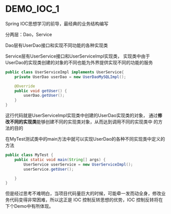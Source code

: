 # DEMO_IOC_1

Spring IOC思想学习的前导，最经典的业务结构编写

分两层：Dao，Service

Dao层有UserDao接口和实现不同功能的各种实现类

Service层有UserService接口和UserServiceImpl实现类，
实现类中由于UserDao的实现类创建的对象的不同也能为外界提供实现不同的功能的服务


```java
public class UserServiceImpl implements UserService{
    private UserDao userDao = new UserDaoMySQLImpl();

    @Override
    public void getUser() {
        userDao.getUser();
    }
}
```
这行代码就是UserServiceImpl实现类中创建的UserDao实现类的对象，
通过**修改不同的实现类**能够创建不同的实现类对象，从而达到调用不同的实现类中
的方法的目的

在MyTest测试类中的main方法中就可以实现UserDao的各种不同实现类中定义的方法
```java
public class MyTest {
    public static void main(String[] args) {
        UserService userService = new UserServiceImpl();
        userService.getUser();

    }
}

```

但是经过思考不难明白，当项目代码量巨大的时候，可能牵一发而动全身，修改业务代码变得非常困难，所以这正是
IOC 控制反转思想的优势，IOC 控制反转将在下个Demo中有所体现。

